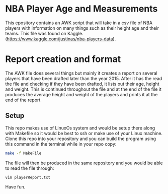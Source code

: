 # NBA Player Age and Measurements
This epository contains an AWK script that will take in a csv file of NBA players with information on many things such as their height age and their teams. This file was found on Kaggle. (https://www.kaggle.com/justinas/nba-players-data).

# Report creation and format
The AWK file does several things but mainly it creates a report on several players that have been drafted later than the year 2015. After it has the read the file and checking if they have been drafted, it lists out their age, height and weight. This is continued throughout the file and at the end of the file it produces the average height and weight of the players and prints it at the end of the report

## Setup
This repo makes use of LinuxOs system and would be setup there along with Makefile so it would be best to ssh or make use of your Linux machine. Clone this repo into your repository and you can build the program using this command in the terminal while in your repo copy:

```bash
make -f MakeFile
```

The file will then be produced in the same repository and you would be able to read the file through:

```bash
vim playerReport.txt
```

Have fun.


